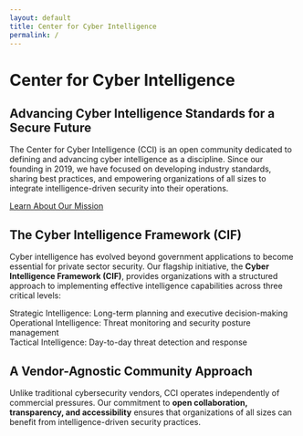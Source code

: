 ```yaml
---
layout: default
title: Center for Cyber Intelligence
permalink: /
---
```


# Center for Cyber Intelligence

## Advancing Cyber Intelligence Standards for a Secure Future

<div class="cyber-container">
  <p>The Center for Cyber Intelligence (CCI) is an open community dedicated to defining and advancing cyber intelligence as a discipline. Since our founding in 2019, we have focused on developing industry standards, sharing best practices, and empowering organizations of all sizes to integrate intelligence-driven security into their operations.</p>
  
  <a href="/about" class="cta-button">Learn About Our Mission</a>
</div>

## The Cyber Intelligence Framework (CIF)

Cyber intelligence has evolved beyond government applications to become essential for private sector security. Our flagship initiative, the **Cyber Intelligence Framework (CIF)**, provides organizations with a structured approach to implementing effective intelligence capabilities across three critical levels:

<div class="framework-levels">
  <div class="level strategic">Strategic Intelligence: Long-term planning and executive decision-making</div>
  <div class="level operational">Operational Intelligence: Threat monitoring and security posture management</div>
  <div class="level tactical">Tactical Intelligence: Day-to-day threat detection and response</div>
</div>

## A Vendor-Agnostic Community Approach

Unlike traditional cybersecurity vendors, CCI operates independently of commercial pressures. Our commitment to **open collaboration, transparency, and accessibility** ensures that organizations of all sizes can benefit from intelligence-driven security practices.
